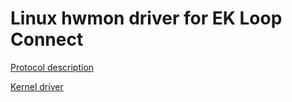 # Linux hwmon driver for EK Loop Connect

[Protocol description](protocol.md)

[Kernel driver](module/)

